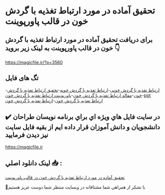 # تحقیق آماده در مورد ارتباط تغذیه با گردش خون در قالب پاورپوینت

## برای دریافت تحقیق آماده در مورد ارتباط تغذیه با گردش خون در قالب پاورپوینت به لینک زیر بروید 👇

https://magicfile.ir/?p=3560

## تگ های فایل

-[ارتباط تغذیه با گردش خونی](https://magicfile.ir/product/%d8%aa%d8%ad%d9%82%db%8c%d9%82-%d8%a7%d8%b1%d8%aa%d8%a8%d8%a7%d8%b7-%d8%aa%d8%ba%d8%b0%db%8c%d9%87-%d8%a8%d8%a7-%da%af%d8%b1%d8%af%d8%b4-%d8%ae%d9%88%d9%86-%d9%be%d8%a7%d9%88%d8%b1%d9%be%d9%88%db%8c%d9%86%d8%aa/)-[ارتباط تغذیه با گردش خونه](https://magicfile.ir/product/%d8%aa%d8%ad%d9%82%db%8c%d9%82-%d8%a7%d8%b1%d8%aa%d8%a8%d8%a7%d8%b7-%d8%aa%d8%ba%d8%b0%db%8c%d9%87-%d8%a8%d8%a7-%da%af%d8%b1%d8%af%d8%b4-%d8%ae%d9%88%d9%86-%d9%be%d8%a7%d9%88%d8%b1%d9%be%d9%88%db%8c%d9%86%d8%aa/)-[تحقیق ارتباط تغذیه با گردش خون](https://magicfile.ir/product/%d8%aa%d8%ad%d9%82%db%8c%d9%82-%d8%a7%d8%b1%d8%aa%d8%a8%d8%a7%d8%b7-%d8%aa%d8%ba%d8%b0%db%8c%d9%87-%d8%a8%d8%a7-%da%af%d8%b1%d8%af%d8%b4-%d8%ae%d9%88%d9%86-%d9%be%d8%a7%d9%88%d8%b1%d9%be%d9%88%db%8c%d9%86%d8%aa/)-[مقاله ارتباط تغذیه با گردش خون](https://magicfile.ir/product/%d8%aa%d8%ad%d9%82%db%8c%d9%82-%d8%a7%d8%b1%d8%aa%d8%a8%d8%a7%d8%b7-%d8%aa%d8%ba%d8%b0%db%8c%d9%87-%d8%a8%d8%a7-%da%af%d8%b1%d8%af%d8%b4-%d8%ae%d9%88%d9%86-%d9%be%d8%a7%d9%88%d8%b1%d9%be%d9%88%db%8c%d9%86%d8%aa/)-[پاورپوینت ارتباط تغذیه با گردش خون](https://magicfile.ir/product/%d8%aa%d8%ad%d9%82%db%8c%d9%82-%d8%a7%d8%b1%d8%aa%d8%a8%d8%a7%d8%b7-%d8%aa%d8%ba%d8%b0%db%8c%d9%87-%d8%a8%d8%a7-%da%af%d8%b1%d8%af%d8%b4-%d8%ae%d9%88%d9%86-%d9%be%d8%a7%d9%88%d8%b1%d9%be%d9%88%db%8c%d9%86%d8%aa/)-[ppt ارتباط تغذیه با گردش خون](https://magicfile.ir/product/%d8%aa%d8%ad%d9%82%db%8c%d9%82-%d8%a7%d8%b1%d8%aa%d8%a8%d8%a7%d8%b7-%d8%aa%d8%ba%d8%b0%db%8c%d9%87-%d8%a8%d8%a7-%da%af%d8%b1%d8%af%d8%b4-%d8%ae%d9%88%d9%86-%d9%be%d8%a7%d9%88%d8%b1%d9%be%d9%88%db%8c%d9%86%d8%aa/)-[ارتباط تغذیه با گردش خون](https://magicfile.ir/product/%d8%aa%d8%ad%d9%82%db%8c%d9%82-%d8%a7%d8%b1%d8%aa%d8%a8%d8%a7%d8%b7-%d8%aa%d8%ba%d8%b0%db%8c%d9%87-%d8%a8%d8%a7-%da%af%d8%b1%d8%af%d8%b4-%d8%ae%d9%88%d9%86-%d9%be%d8%a7%d9%88%d8%b1%d9%be%d9%88%db%8c%d9%86%d8%aa/)

## ✔️ در سايت فايل هاي ويژه اي براي برنامه نويسان طراحان دانشجويان و دانش آموزان قرار داده ايم از بقيه فايل سايت نيز ديدن فرماييد

https://magicfile.ir


## لينک دانلود اصلي 📥 :

[تحقیق آماده در مورد ارتباط تغذیه با گردش خون در قالب پاورپوینت](https://magicfile.ir/product/%d8%aa%d8%ad%d9%82%db%8c%d9%82-%d8%a7%d8%b1%d8%aa%d8%a8%d8%a7%d8%b7-%d8%aa%d8%ba%d8%b0%db%8c%d9%87-%d8%a8%d8%a7-%da%af%d8%b1%d8%af%d8%b4-%d8%ae%d9%88%d9%86-%d9%be%d8%a7%d9%88%d8%b1%d9%be%d9%88%db%8c%d9%86%d8%aa/) 


🙏با تشکر از همراهي شما مشتاقانه در وبسایت منتظر شما دوست عزیز هستیم

